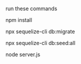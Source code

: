run these commands

npm install

npx sequelize-cli db:migrate

npx sequelize-cli db:seed:all

node server.js
